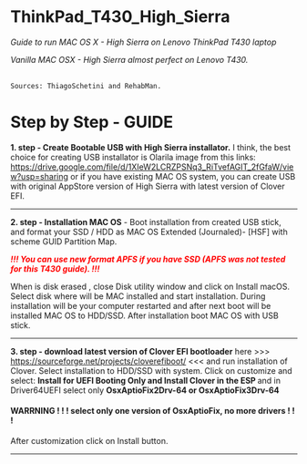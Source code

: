 # ThinkPad_T430_High_Sierra
<i>Guide to run MAC OS X - High Sierra on Lenovo ThinkPad T430 laptop

Vanilla MAC OSX - High Sierra almost perfect on Lenovo T430.</i>
<br><br>

<code>Sources: ThiagoSchetini and RehabMan.</code>


<h1>Step by Step - GUIDE</h1>

<b>1. step - Create Bootable USB with High Sierra installator.</b> I think, the best choice for  creating USB installator is Olarila image from this links: https://drive.google.com/file/d/1XIeW2LCRZPSNq3_RiTvefAGIT_2fGfaW/view?usp=sharing
or if you have existing MAC OS system, you can create USB with original AppStore version of High Sierra with latest version of Clover EFI. 

<hr>

<b>2. step - Installation MAC OS</b> - Boot installation from created USB stick, and format your SSD / HDD  as MAC OS Extended (Journaled)- [HSF] with scheme GUID Partition Map. 

<font color="red"><b><i>!!! You can use new format APFS if you have SSD (APFS was not tested for this T430 guide). !!!</i></b></font>

When is disk erased , close Disk utility window and click on Install macOS. Select disk where will be MAC installed and start            installation.  During installation will be your computer restarted and after next boot will be installed MAC OS to HDD/SSD. After          installation boot MAC OS with USB stick. 


<hr>

<b>3. step - download latest version of Clover EFI bootloader</b> here >>> https://sourceforge.net/projects/cloverefiboot/  <<< and run installation of Clover. Select installation to HDD/SSD with system. 
Click on customize and select:  <b>Install for UEFI Booting Only and Install Clover in the ESP </b> and in Driver64UEFI select only <b>OsxAptioFix2Drv-64 or OsxAptioFix3Drv-64</b> 
<h4>WARRNING ! ! ! select only one version of OsxAptioFix, no more drivers ! ! !</h4>
After customization click on Install button. 
<hr>

          
